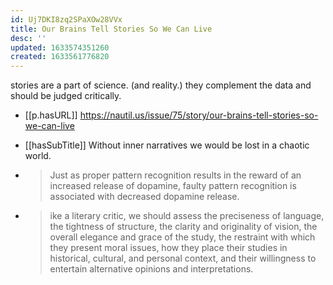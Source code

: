 ```yaml
---
id: Uj7DKI8zq2SPaXOw28VVx
title: Our Brains Tell Stories So We Can Live
desc: ''
updated: 1633574351260
created: 1633561776820
---
```



stories are a part of science. (and reality.) they complement the data and should be judged critically.

- [[p.hasURL]] https://nautil.us/issue/75/story/our-brains-tell-stories-so-we-can-live
- [[hasSubTitle]] Without inner narratives we would be lost in a chaotic world. 

- > Just as proper pattern recognition results in the reward of an increased release of dopamine, faulty pattern recognition is associated with decreased dopamine release. 

- > ike a literary critic, we should assess the preciseness of language, the tightness of structure, the clarity and originality of vision, the overall elegance and grace of the study, the restraint with which they present moral issues, how they place their studies in historical, cultural, and personal context, and their willingness to entertain alternative opinions and interpretations.
